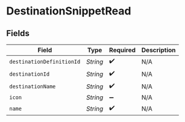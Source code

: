 # DestinationSnippetRead


## Fields

| Field                     | Type                      | Required                  | Description               |
| ------------------------- | ------------------------- | ------------------------- | ------------------------- |
| `destinationDefinitionId` | *String*                  | :heavy_check_mark:        | N/A                       |
| `destinationId`           | *String*                  | :heavy_check_mark:        | N/A                       |
| `destinationName`         | *String*                  | :heavy_check_mark:        | N/A                       |
| `icon`                    | *String*                  | :heavy_minus_sign:        | N/A                       |
| `name`                    | *String*                  | :heavy_check_mark:        | N/A                       |